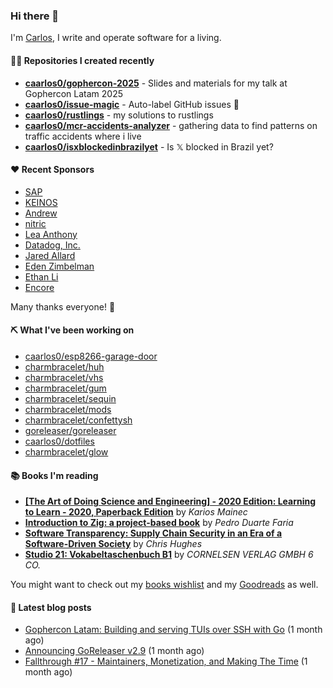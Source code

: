 ### Hi there 👋

I'm [Carlos](https://caarlos0.dev), I write and operate software for a living.

#### 👨‍💻 Repositories I created recently
- **[caarlos0/gophercon-2025](https://github.com/caarlos0/gophercon-2025)** - Slides and materials for my talk at Gophercon Latam 2025
- **[caarlos0/issue-magic](https://github.com/caarlos0/issue-magic)** - Auto-label GitHub issues 🦀
- **[caarlos0/rustlings](https://github.com/caarlos0/rustlings)** - my solutions to rustlings
- **[caarlos0/mcr-accidents-analyzer](https://github.com/caarlos0/mcr-accidents-analyzer)** - gathering data to find patterns on traffic accidents where i live
- **[caarlos0/isxblockedinbrazilyet](https://github.com/caarlos0/isxblockedinbrazilyet)** - Is 𝕏 blocked in Brazil yet?


#### ❤️ Recent Sponsors
- [SAP](https://github.com/SAP)
- [KEINOS](https://github.com/KEINOS)
- [Andrew](https://github.com/wobondar)
- [nitric](https://github.com/nitrictech)
- [Lea Anthony](https://github.com/leaanthony)
- [Datadog, Inc.](https://github.com/DataDog)
- [Jared Allard](https://github.com/jaredallard)
- [Eden Zimbelman](https://github.com/zimeg)
- [Ethan Li](https://github.com/ethanjli)
- [Encore](https://github.com/encoredev)

Many thanks everyone! 🙏

#### ⛏️ What I've been working on

- [caarlos0/esp8266-garage-door](https://github.com/caarlos0/esp8266-garage-door)
- [charmbracelet/huh](https://github.com/charmbracelet/huh)
- [charmbracelet/vhs](https://github.com/charmbracelet/vhs)
- [charmbracelet/gum](https://github.com/charmbracelet/gum)
- [charmbracelet/sequin](https://github.com/charmbracelet/sequin)
- [charmbracelet/mods](https://github.com/charmbracelet/mods)
- [charmbracelet/confettysh](https://github.com/charmbracelet/confettysh)
- [goreleaser/goreleaser](https://github.com/goreleaser/goreleaser)
- [caarlos0/dotfiles](https://github.com/caarlos0/dotfiles)
- [charmbracelet/glow](https://github.com/charmbracelet/glow)

#### 📚 Books I'm reading
- **[[The Art of Doing Science and Engineering] - 2020 Edition: Learning to Learn - 2020, Paperback Edition](https://www.goodreads.com/book/show/155968362-the-art-of-doing-science-and-engineering---2020-edition)** by _Karios Mainec_
- **[Introduction to Zig: a project-based book](https://www.goodreads.com/book/show/220362789-introduction-to-zig)** by _Pedro Duarte Faria_
- **[Software Transparency: Supply Chain Security in an Era of a Software-Driven Society](https://www.goodreads.com/book/show/78919033-software-transparency)** by _Chris Hughes_
- **[Studio 21: Vokabeltaschenbuch B1](https://www.goodreads.com/book/show/51094341-studio-21)** by _CORNELSEN VERLAG GMBH 6 CO._

You might want to check out my
[books wishlist](https://www.amazon.com.br/hz/wishlist/ls/EB8P7VS717SV)
and my [Goodreads](https://www.goodreads.com/user/show/51005066-carlos-becker)
as well.

#### 📄 Latest blog posts
- [Gophercon Latam: Building and serving TUIs over SSH with Go](https://carlosbecker.com/posts/gophercon-latam-2025/) (1 month ago)
- [Announcing GoReleaser v2.9](https://carlosbecker.com/posts/goreleaser-v2.9/) (1 month ago)
- [Fallthrough #17 - Maintainers, Monetization, and Making The Time](https://carlosbecker.com/posts/fallthrough-e17/) (1 month ago)
